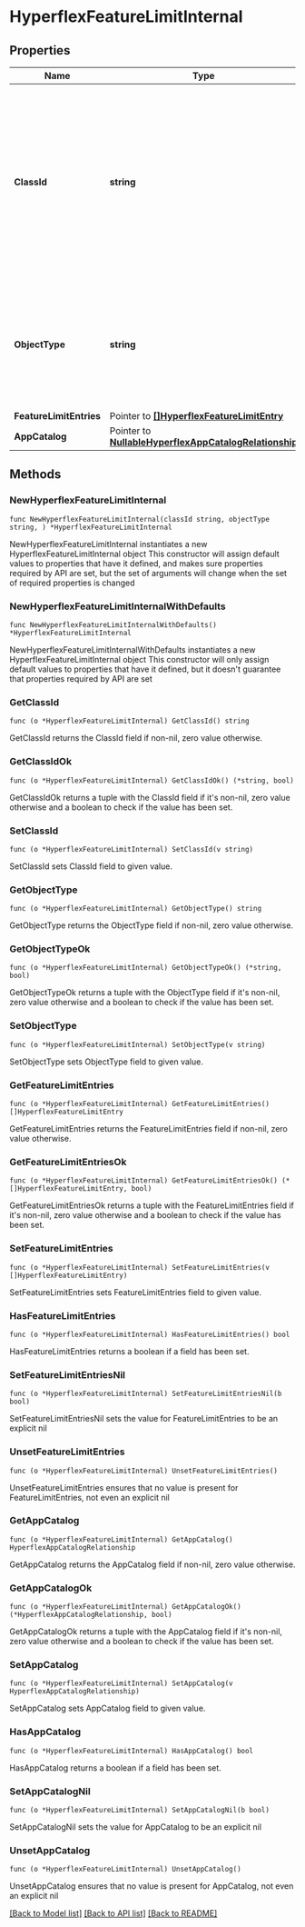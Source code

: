 # HyperflexFeatureLimitInternal

## Properties

Name | Type | Description | Notes
------------ | ------------- | ------------- | -------------
**ClassId** | **string** | The fully-qualified name of the instantiated, concrete type. This property is used as a discriminator to identify the type of the payload when marshaling and unmarshaling data. | [default to "hyperflex.FeatureLimitInternal"]
**ObjectType** | **string** | The fully-qualified name of the instantiated, concrete type. The value should be the same as the &#39;ClassId&#39; property. | [default to "hyperflex.FeatureLimitInternal"]
**FeatureLimitEntries** | Pointer to [**[]HyperflexFeatureLimitEntry**](HyperflexFeatureLimitEntry.md) |  | [optional] 
**AppCatalog** | Pointer to [**NullableHyperflexAppCatalogRelationship**](HyperflexAppCatalogRelationship.md) |  | [optional] 

## Methods

### NewHyperflexFeatureLimitInternal

`func NewHyperflexFeatureLimitInternal(classId string, objectType string, ) *HyperflexFeatureLimitInternal`

NewHyperflexFeatureLimitInternal instantiates a new HyperflexFeatureLimitInternal object
This constructor will assign default values to properties that have it defined,
and makes sure properties required by API are set, but the set of arguments
will change when the set of required properties is changed

### NewHyperflexFeatureLimitInternalWithDefaults

`func NewHyperflexFeatureLimitInternalWithDefaults() *HyperflexFeatureLimitInternal`

NewHyperflexFeatureLimitInternalWithDefaults instantiates a new HyperflexFeatureLimitInternal object
This constructor will only assign default values to properties that have it defined,
but it doesn't guarantee that properties required by API are set

### GetClassId

`func (o *HyperflexFeatureLimitInternal) GetClassId() string`

GetClassId returns the ClassId field if non-nil, zero value otherwise.

### GetClassIdOk

`func (o *HyperflexFeatureLimitInternal) GetClassIdOk() (*string, bool)`

GetClassIdOk returns a tuple with the ClassId field if it's non-nil, zero value otherwise
and a boolean to check if the value has been set.

### SetClassId

`func (o *HyperflexFeatureLimitInternal) SetClassId(v string)`

SetClassId sets ClassId field to given value.


### GetObjectType

`func (o *HyperflexFeatureLimitInternal) GetObjectType() string`

GetObjectType returns the ObjectType field if non-nil, zero value otherwise.

### GetObjectTypeOk

`func (o *HyperflexFeatureLimitInternal) GetObjectTypeOk() (*string, bool)`

GetObjectTypeOk returns a tuple with the ObjectType field if it's non-nil, zero value otherwise
and a boolean to check if the value has been set.

### SetObjectType

`func (o *HyperflexFeatureLimitInternal) SetObjectType(v string)`

SetObjectType sets ObjectType field to given value.


### GetFeatureLimitEntries

`func (o *HyperflexFeatureLimitInternal) GetFeatureLimitEntries() []HyperflexFeatureLimitEntry`

GetFeatureLimitEntries returns the FeatureLimitEntries field if non-nil, zero value otherwise.

### GetFeatureLimitEntriesOk

`func (o *HyperflexFeatureLimitInternal) GetFeatureLimitEntriesOk() (*[]HyperflexFeatureLimitEntry, bool)`

GetFeatureLimitEntriesOk returns a tuple with the FeatureLimitEntries field if it's non-nil, zero value otherwise
and a boolean to check if the value has been set.

### SetFeatureLimitEntries

`func (o *HyperflexFeatureLimitInternal) SetFeatureLimitEntries(v []HyperflexFeatureLimitEntry)`

SetFeatureLimitEntries sets FeatureLimitEntries field to given value.

### HasFeatureLimitEntries

`func (o *HyperflexFeatureLimitInternal) HasFeatureLimitEntries() bool`

HasFeatureLimitEntries returns a boolean if a field has been set.

### SetFeatureLimitEntriesNil

`func (o *HyperflexFeatureLimitInternal) SetFeatureLimitEntriesNil(b bool)`

 SetFeatureLimitEntriesNil sets the value for FeatureLimitEntries to be an explicit nil

### UnsetFeatureLimitEntries
`func (o *HyperflexFeatureLimitInternal) UnsetFeatureLimitEntries()`

UnsetFeatureLimitEntries ensures that no value is present for FeatureLimitEntries, not even an explicit nil
### GetAppCatalog

`func (o *HyperflexFeatureLimitInternal) GetAppCatalog() HyperflexAppCatalogRelationship`

GetAppCatalog returns the AppCatalog field if non-nil, zero value otherwise.

### GetAppCatalogOk

`func (o *HyperflexFeatureLimitInternal) GetAppCatalogOk() (*HyperflexAppCatalogRelationship, bool)`

GetAppCatalogOk returns a tuple with the AppCatalog field if it's non-nil, zero value otherwise
and a boolean to check if the value has been set.

### SetAppCatalog

`func (o *HyperflexFeatureLimitInternal) SetAppCatalog(v HyperflexAppCatalogRelationship)`

SetAppCatalog sets AppCatalog field to given value.

### HasAppCatalog

`func (o *HyperflexFeatureLimitInternal) HasAppCatalog() bool`

HasAppCatalog returns a boolean if a field has been set.

### SetAppCatalogNil

`func (o *HyperflexFeatureLimitInternal) SetAppCatalogNil(b bool)`

 SetAppCatalogNil sets the value for AppCatalog to be an explicit nil

### UnsetAppCatalog
`func (o *HyperflexFeatureLimitInternal) UnsetAppCatalog()`

UnsetAppCatalog ensures that no value is present for AppCatalog, not even an explicit nil

[[Back to Model list]](../README.md#documentation-for-models) [[Back to API list]](../README.md#documentation-for-api-endpoints) [[Back to README]](../README.md)


